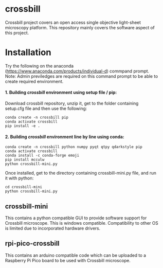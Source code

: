 # crossbill
Crossbill project covers an open access single objective light-sheet microscopy platform. This repository mainly covers the software aspect of this project.

# Installation
Try the following on the anaconda (https://www.anaconda.com/products/individual-d) commpand prompt. Note: Admin previledges are required on this command prompt to be able to create required environment.

#### 1. Building *crossbill* environment using setup file / pip:  

  Download crossbill repository, unzip it, get to the folder containing setup.cfg file and then use the following:
  ```
  conda create -n crossbill pip
  conda activate crossbill
  pip install -e . 
  ```

#### 2. Building *crossbill* environment line by line using conda:

  ```
  conda create -n crossbill python numpy pyqt qtpy qdarkstyle pip
  conda activate crossbill
  conda install -c conda-forge emoji
  pip install mcculw 
  python crossbill-mini.py
  ```

Once installed, get to the directory containing crossbill-mini.py file, and run it with python:
```
cd crossbill-mini
python crossbill-mini.py
```

## crossbill-mini
This contains a python compatible GUI to provide software support for Crossbill microscope.
This is windows compatible. Compatibility to other OS is limited due to incorporated hardware drivers.

## rpi-pico-crossbill
This contains an arduino compatible code which can be uploaded to a Raspberry Pi Pico board to be used with Crossbill microscope.

